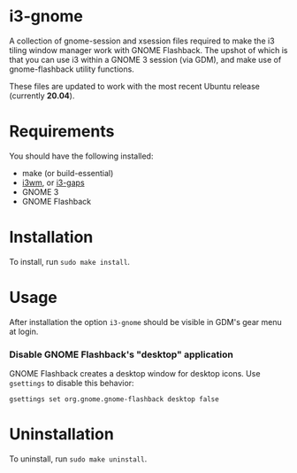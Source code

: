 # i3-gnome

A collection of gnome-session and xsession files required to make the i3 tiling window manager work with GNOME Flashback. The upshot of which is that you can use i3 within a GNOME 3 session (via GDM), and make use of gnome-flashback utility functions.

These files are updated to work with the most recent Ubuntu release (currently **20.04**).

# Requirements

You should have the following installed:

* make (or build-essential)
* <a href="https://i3wm.org/">i3wm</a>, or <a href="https://github.com/Airblader/i3">i3-gaps</a>
* GNOME 3
* GNOME Flashback

# Installation

To install, run `sudo make install`.

# Usage

After installation the option `i3-gnome` should be visible in GDM's gear menu at login.

### Disable GNOME Flashback's "desktop" application

GNOME Flashback creates a desktop window for desktop icons. Use `gsettings` to disable this behavior:

```gsettings set org.gnome.gnome-flashback desktop false```

# Uninstallation

To uninstall, run `sudo make uninstall`.
